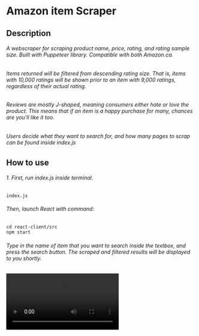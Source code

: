 # Amazon item Scraper


## Description
###### A webscraper for scraping product name, price, rating, and rating sample size. Built with Puppeteer library. Compatible with both Amazon.ca.

###### Items returned will be filtered from descending rating size. That is, items with 10,000 ratings will be shown prior to an item with 9,000 ratings, regardless of their actual rating.

###### Reviews are mostly J-shaped, meaning consumers either *hate* or *love* the product. This means that if an item is a happy purchase for many, chances are you'll like it too.

###### Users decide what they want to search for, and how many pages to scrap can be found inside index.js

## How to use
###### 1. First, run index.js inside terminal. 
```
index.js
```
###### Then, launch React with command: 
```
cd react-client/src
npm start
```
###### Type in the name of item that you want to search inside the textbox, and press the search button. The scraped and filtered results will be displayed to you shortly.

![](previewmp4.mp4)
